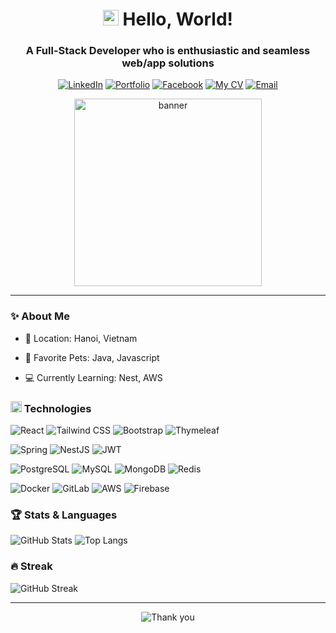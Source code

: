 <h1 align="center">
  <img width="25px" alt="Hello" src="https://camo.githubusercontent.com/2ec030bc751ce444be25f6ed5aa026d2a0950d5cc62603faa27f4ec72f1e7ac3/68747470733a2f2f782e747739332e66756e2f696d616765732f68692e676966">
  Hello, World!
</h1>

<h3 align="center">
  A Full-Stack Developer who is enthusiastic and seamless web/app solutions
</h3>

<div align="center">

[![LinkedIn](https://img.shields.io/badge/LinkedIn-white?style=for-the-badge&logo=linkedin&logoColor=0A66C2)](https://www.linkedin.com/in/nhatcoi)
[![Portfolio](https://img.shields.io/badge/Portfolio-white?style=for-the-badge&logo=firefox-browser&logoColor=0A66C2)](https://www.nhatcoi.space/)
[![Facebook](https://img.shields.io/badge/Facebook-white?style=for-the-badge&logo=facebook&logoColor=0866FF)](https://www.facebook.com/nhatcoi037)
[![My CV](https://img.shields.io/badge/Resume-white?style=for-the-badge&logo=readdotcv&logoColor=EC1C24)](https://www.canva.com/design/DAGhlPWo8F4/2WMqCEQYF3qBZHQEQwryVg/view?utm_content=DAGhlPWo8F4&utm_campaign=designshare&utm_medium=link2&utm_source=uniquelinks&utlId=hf59191daea)
[![Email](https://img.shields.io/badge/contact-white?style=for-the-badge&logo=gmail&logoColor=EA4335)](mailto:jackie04.work@outlook.com)

  <img width="300px" src="https://dbaasltd.com/assets/img/custom-software-development.gif" alt="banner">
</div>

***

### ✨ About Me

- 🏢 Location: Hanoi, Vietnam

- 🐶 Favorite Pets: Java, Javascript

- 💻 Currently Learning: Nest, AWS

<h3>
  <img width="18px" src="https://user-images.githubusercontent.com/74038190/212284087-bbe7e430-757e-4901-90bf-4cd2ce3e1852.gif">
  Technologies
</h3>



![React](https://img.shields.io/badge/React-black?style=flat&logo=react&logoColor=61DAFB)
![Tailwind CSS](https://img.shields.io/badge/Tailwind_CSS-black?style=flat&logo=tailwindcss&logoColor=06B6D4)
![Bootstrap](https://img.shields.io/badge/Bootstrap-black?style=flat&logo=bootstrap&logoColor=7952B3)
![Thymeleaf](https://img.shields.io/badge/Thymeleaf-black?style=flat&logo=thymeleaf&logoColor=005F0F)

![Spring](https://img.shields.io/badge/Spring-black?style=flat&logo=spring&logoColor=6DB33F)
![NestJS](https://img.shields.io/badge/NestJS-black?style=flat&logo=nestjs&logoColor=E0234E)
![JWT](https://img.shields.io/badge/JWT-black?style=flat&logo=jsonwebtokens&logoColor=white)


![PostgreSQL](https://img.shields.io/badge/PostgreSQL-black?style=flat&logo=postgresql&logoColor=4169E1)
![MySQL](https://img.shields.io/badge/MySQL-black?style=flat&logo=mysql&logoColor=4479A1)
![MongoDB](https://img.shields.io/badge/MongoDB-black?style=flat&logo=mongodb&logoColor=47A248)
![Redis](https://img.shields.io/badge/Redis-black?style=flat&logo=redis&logoColor=DC382D)

![Docker](https://img.shields.io/badge/Docker-black?style=flat&logo=docker&logoColor=2496ED)
![GitLab](https://img.shields.io/badge/GitLab_CI/CD-black?style=flat&logo=gitlab&logoColor=FC6D26)
![AWS](https://img.shields.io/badge/AWS-black?style=flat&logo=amazonaws&logoColor=FF9900)
![Firebase](https://img.shields.io/badge/Firebase-black?style=flat&logo=firebase&logoColor=FFCA28)


### 🏆 Stats & Languages

![GitHub Stats](https://github-readme-stats.vercel.app/api?username=nhatcoi&hide=stars,issues&show=prs_merged_percentage&show_icons=true&theme=holi&border_color=71a9e&rank_icon=github&line_height=24)
![Top Langs](https://github-readme-stats.vercel.app/api/top-langs/?username=nhatcoi&langs_count=6&layout=compact&theme=holi&border_color=71a9e&card_width=330px)



[//]: # ([![Portfolio]&#40;https://github-readme-stats.vercel.app/api/pin/?username=enkay2408&repo=portfolio&theme=gotham&border_color=54a68b&#41;]&#40;https://github.com/eNKay2408/Portfolio&#41;)

[//]: # ([![E-Commerce]&#40;https://github-readme-stats.vercel.app/api/pin/?username=enkay2408&repo=e-commerce&theme=gotham&border_color=54a68b&#41;]&#40;https://github.com/eNKay2408/E-Commerce&#41;)

[//]: # ()
[//]: # ([![Property-Tracker]&#40;https://github-readme-stats.vercel.app/api/pin/?username=enkay2408&repo=property-tracker&theme=gotham&border_color=54a68b&#41;]&#40;https://github.com/eNKay2408/Property-Tracker&#41;)

[//]: # ([![Digital Bank]&#40;https://github-readme-stats.vercel.app/api/pin/?username=enkay2408&repo=digital-bank&theme=gotham&border_color=54a68b&#41;]&#40;https://github.com/eNKay2408/Digital-Bank&#41;)

[//]: # (### 📝 Lines of Code)

[//]: # (![LOC Langs]&#40;https://api.githubtrends.io/user/svg/nhatcoi/langs?time_range=one_year&theme=dark&#41;)

[//]: # (![LOC Repos]&#40;https://api.githubtrends.io/user/svg/nhatcoi/repos?time_range=one_year&group=other&theme=dark&#41;)

### 🔥 Streak

![GitHub Streak](https://streak-stats.demolab.com?user=nhatcoi&theme=rising-sun&date_format=j%2Fn%5B%2FY%5D&border=e78e42&currStreakNum=e78e42&sideNums=e78e42&dates=fef7ee&card_width=800)

***

<div align="center">

![Thank you](https://readme-typing-svg.demolab.com?font=Fira+Code&weight=500&duration=4000&pause=1000&color=45A1FF&center=true&width=550&lines=Thank+you+for+visiting+my+GitHub+profile+%F0%9F%92%99)

</div>
